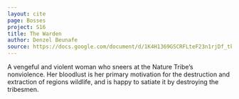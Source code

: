```yaml
---
layout: cite
page: Bosses
project: S16
title: The Warden
author: Denzel Beunafe
source: https://docs.google.com/document/d/1K4H1369GSCRFLteF23n1rjDf_tke8aqb4F7cfBas3RI/edit?usp=sharing
---
```

A vengeful and violent woman who sneers at the Nature Tribe’s nonviolence. Her bloodlust is her primary motivation for the destruction and extraction of regions wildlife, and is happy to satiate it by destroying the tribesmen.
